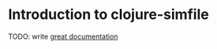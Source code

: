 # Introduction to clojure-simfile

TODO: write [great documentation](http://jacobian.org/writing/what-to-write/)
